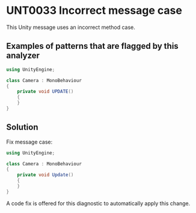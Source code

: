# UNT0033 Incorrect message case

This Unity message uses an incorrect method case.

## Examples of patterns that are flagged by this analyzer

```csharp
using UnityEngine;

class Camera : MonoBehaviour
{
    private void UPDATE()
    {
    }
}
```

## Solution

Fix message case:

```csharp
using UnityEngine;

class Camera : MonoBehaviour
{
    private void Update()
    {
    }
}
```

A code fix is offered for this diagnostic to automatically apply this change.